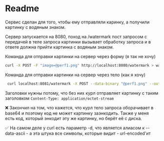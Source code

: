 # Readme

Сервис сделан для того, чтобы ему отправляли каринку, а получили картинку с водяным знаком.

Сервер запускается на 8080, поход на /watermark пост запросом с передачей в теле запроса картинки вызывает обработку запроса и в ответе должна прийти картинка с водяным знаком.

Команда для отправки картинки на сервер через форму (я так не хочу)

```bash
curl -X POST -F "image=@perf1.png" http://localhost:8080/watermark > watermarked_tree.png
```

Команда для отправки картинки на сервер через тело (как я хочу)

```bash
 curl localhost:8081/watermark -X POST --data-binary "@perf1.png" --output file.png -H "Content-type: image/png"
```

Заголовки нужны потому, что без них курл отправляет картинку с таким заголовком `Content-Type: application/octet-stream`

❌ Закончил на том, что кажется, что курл тело запроса оборачивает в base64 и поэтому код не может картинку заэнкодить.
Также у меня есть код, который энкодит эту же картинку, но берёт её с диска.

✅ На самом деле у curl есть параметр -d, что является алиасом к --data-ascii - а эта штука все символы, которые видит - url-encoded'ит
